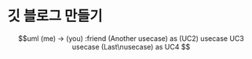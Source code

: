 # 깃 블로그 만들기
$$uml
  (me) -> (you) :friend
  (Another usecase) as (UC2)
  usecase UC3
  usecase (Last\nusecase) as UC4
  $$